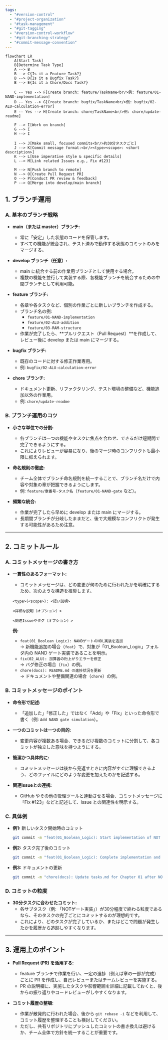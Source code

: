 ```yaml
---
tags:
  - "#version-control"
  - "#project-organization"
  - "#task-management"
  - "#git-tagging"
  - "#version-control-workflow"
  - "#git-branching-strategy"
  - "#commit-message-convention"
---
```


```mermaid
flowchart LR
    A[Start Task]
    B[Determine Task Type]
    A --> B
    B --> C{Is it a Feature Task?}
    B --> D{Is it a Bugfix Task?}
    B --> E{Is it a Chore/Docs Task?}

    C -- Yes --> F[Create branch: feature/TaskName<br/>例: feature/01-NAND-implementation]
    D -- Yes --> G[Create branch: bugfix/TaskName<br/>例: bugfix/02-ALU-calculation-error]
    E -- Yes --> H[Create branch: chore/TaskName<br/>例: chore/update-readme]
    
    F --> I[Work on branch]
    G --> I
    H --> I
    
    I --> J[Make small, focused commits<br/>約30分タスクごと]
    J --> K[Commit message format:<br/><type><scope>: <short description>]
    K --> L[Use imperative style & specific details]
    L --> M[Link related Issues e.g., Fix #123]
    
    M --> N[Push branch to remote]
    N --> O[Create Pull Request PR]
    O --> P[Conduct PR review & feedback]
    P --> Q[Merge into develop/main branch]

```
## 1. ブランチ運用

### A. 基本のブランチ戦略

- **main（または master）ブランチ:**
    
    - 常に「安定」した状態のコードを保管します。
    - すべての機能が統合され、テスト済みで動作する状態のコミットのみをマージする。
- **develop ブランチ（任意）:**
    
    - main に統合する前の作業用ブランチとして使用する場合。
    - 複数の機能を並行して実装する際、各機能ブランチを統合するための中間ブランチとして利用可能。
- **feature ブランチ:**
    
    - 各章や各タスクなど、個別の作業ごとに新しいブランチを作成する。
    - ブランチ名の例:
        - `feature/01-NAND-implementation`
        - `feature/02-ALU-addition`
        - `feature/03-RAM-structure`
    - 作業が完了したら、**プルリクエスト（Pull Request）**を作成して、レビュー後に develop または main にマージする。
- **bugfix ブランチ:**
    
    - 既存のコードに対する修正作業専用。
    - 例: `bugfix/02-ALU-calculation-error`
- **chore ブランチ:**
    
    - ドキュメント更新、リファクタリング、テスト環境の整備など、機能追加以外の作業用。
    - 例: `chore/update-readme`

### B. ブランチ運用のコツ

- **小さな単位での分割:**
    
    - 各ブランチは一つの機能やタスクに焦点を合わせ、できるだけ短期間で完了できるようにする。
    - これによりレビューが容易になり、後のマージ時のコンフリクトも最小限に抑えられます。
- **命名規則の徹底:**
    
    - チーム全体でブランチ命名規則を統一することで、ブランチ名だけで内容や対象の章が把握できるようにします。
    - 例: `feature/章番号-タスク名`（`feature/01-NAND-gate` など）。
- **頻繁な統合:**
    
    - 作業が完了したら早めに develop または main にマージする。
    - 長期間ブランチが分岐したままだと、後で大規模なコンフリクトが発生する可能性があるため注意。

---

## 2. コミットルール

### A. コミットメッセージの書き方

- **一貫性のあるフォーマット:**
    
    - コミットメッセージは、どの変更が何のために行われたかを明確にするため、次のような構造を推奨します。
    
    ```
    <type>(<scope>): <短い説明>
    
    <詳細な説明（オプション）>
    
    <関連Issueやタグ（オプション）>
    ```
    
    **例:**
    
    - `feat(01_Boolean_Logic): NANDゲートのHDL実装を追加`  
        → 新機能追加の場合（`feat`）で、対象が「01_Boolean_Logic」フォルダ内の NAND ゲート実装であることを明示。
    - `fix(02_ALU): 加算器の桁上がりエラーを修正`  
        → バグ修正の場合（`fix`）の例。
    - `chore(docs): README.md の進捗状況を更新`  
        → ドキュメントや整備関連の場合（`chore`）の例。

### B. コミットメッセージのポイント

- **命令形で記述:**
    
    - 「追加した」「修正した」ではなく「Add」や「Fix」といった命令形で書く（例: `Add NAND gate simulation`）。
- **一つのコミットは一つの目的:**
    
    - 変更内容が複数ある場合、できるだけ複数のコミットに分割して、各コミットが独立した意味を持つようにする。
- **簡潔かつ具体的に:**
    
    - コミットメッセージは後から見返すときに内容がすぐに理解できるよう、どのファイルにどのような変更を加えたのかを記述する。
- **関連Issueとの連携:**
    
    - GitHub やその他の管理ツールと連動させる場合、コミットメッセージに「Fix #123」などと記述して、Issue との関連性を明示する。

### C. 具体例

- **例1:** 新しいタスク開始時のコミット
    
    ```bash
    git commit -m "feat(01_Boolean_Logic): Start implementation of NOT gate"
    ```
    
- **例2:** タスク完了後のコミット
    
    ```bash
    git commit -m "feat(01_Boolean_Logic): Complete implementation and test for NOT gate"
    ```
    
- **例3:** ドキュメントの更新
    
    ```bash
    git commit -m "chore(docs): Update tasks.md for Chapter 01 after NOT and AND gate completion"
    ```
    

### D. コミットの粒度

- **30分タスクに合わせたコミット:**
    - 各サブタスク（例: 「NOTゲート実装」）が30分程度で終わる粒度であるなら、そのタスクの完了ごとにコミットするのが理想的です。
    - これにより、どのタスクが完了しているか、またはどこで問題が発生したかを履歴から追跡しやすくなります。

---

## 3. 運用上のポイント

- **Pull Request (PR) を活用する:**
    
    - feature ブランチで作業を行い、一定の進捗（例えば章の一部が完成）ごとに PR を作成し、自己レビューまたはチームレビューを実施する。
    - PR の説明欄に、実施したタスクや影響範囲を詳細に記載しておくと、後からの振り返りやコードレビューがしやすくなります。
- **コミット履歴の整頓:**
    
    - 作業が散発的に行われた場合、後から `git rebase -i` などを利用して、コミット履歴を整理することも検討してください。
    - ただし、共有リポジトリにプッシュしたコミットの書き換えは避けるか、チーム全体で方針を統一することが重要です。
